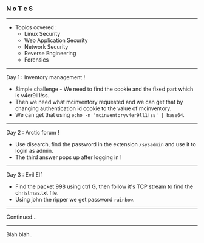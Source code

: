 ### N o T e S

---

* Topics covered :
  * Linux Security
  * Web Application Security
  * Network Security
  * Reverse Engineering
  * Forensics  

---

Day 1 : Inventory management !

* Simple challenge - We need to find the cookie and the fixed part which is v4er9ll1!ss.
* Then we need what mcinventory requested and we can get that by changing authentication id cookie to the value of mcinventory.
* We can get that using `echo -n 'mcinventoryv4er9ll1!ss' | base64`.

---

Day 2 : Arctic forum !

* Use disearch, find the password in the extension `/sysadmin` and use it to login as admin. 
* The third answer pops up after logging in !

---

Day 3 : Evil Elf

* Find the packet 998 using ctrl G, then follow it's TCP stream to find the christmas.txt file. 
* Using john the ripper we get password `rainbow`.

---

Continued...

---

Blah blah..

